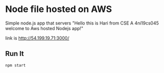 # Node file hosted on AWS

Simple node.js app that servers "Hello this is Hari from CSE A 4ni19cs045 welcome to Aws hosted  Nodejs app!"

link is http://54.199.19.71:3000/

## Run It

`npm start`
